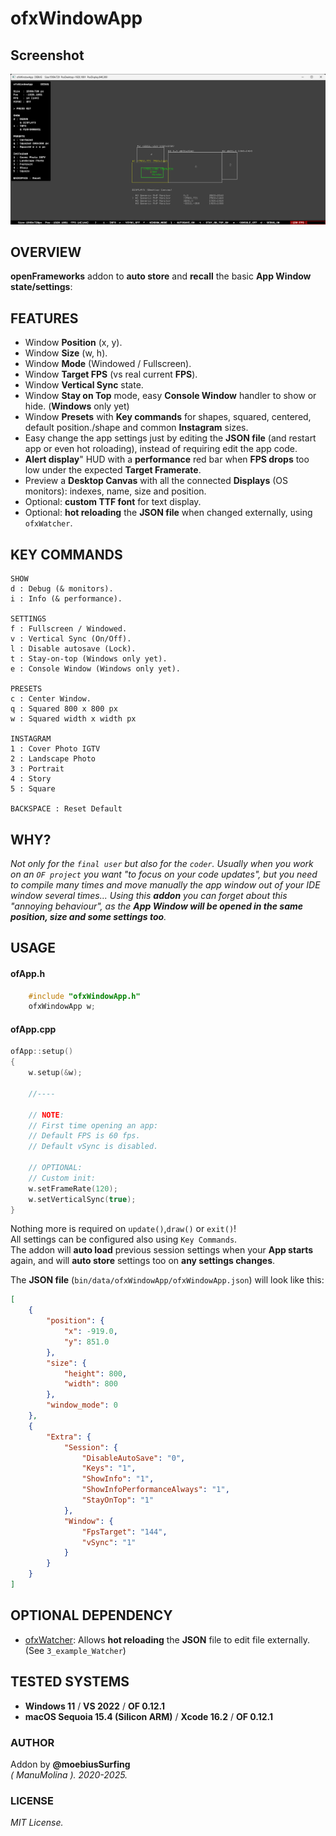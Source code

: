 # ofxWindowApp

## Screenshot
![screenshot](Capture.png)

## OVERVIEW
**openFrameworks** addon to **auto store** and **recall** the basic **App Window state/settings**:

## FEATURES
* Window **Position** (x, y). 
* Window **Size** (w, h). 
* Window **Mode** (Windowed / Fullscreen).
* Window **Target FPS** (vs real current **FPS**).
* Window **Vertical Sync** state. 
* Window **Stay on Top** mode, easy **Console Window** handler to show or hide. (**Windows** only yet)
* Window **Presets** with **Key commands** for shapes, squared, centered, default position./shape and common **Instagram** sizes.
* Easy change the app settings just by editing the **JSON file** (and restart app or even hot roloading), instead of requiring edit the app code.
* **Alert display**" HUD with a **performance** red bar when **FPS drops** too low under the expected **Target Framerate**.
* Preview a **Desktop Canvas** with all the connected **Displays** (OS monitors): indexes, name, size and position.
* Optional: **custom TTF font** for text display.
* Optional: **hot reloading** the **JSON file** when changed externally, using `ofxWatcher`.

## KEY COMMANDS
```
SHOW
d : Debug (& monitors).  
i : Info (& performance).  

SETTINGS
f : Fullscreen / Windowed.  
v : Vertical Sync (On/Off).  
l : Disable autosave (Lock).
t : Stay-on-top (Windows only yet). 
e : Console Window (Windows only yet).

PRESETS
c : Center Window.  
q : Squared 800 x 800 px
w : Squared width x width px

INSTAGRAM
1 : Cover Photo IGTV
2 : Landscape Photo
3 : Portrait
4 : Story
5 : Square

BACKSPACE : Reset Default
```

## WHY?
_Not only for the `final user` but also for the `coder`. Usually when you work on an `OF project` you want "to focus on your code updates", but you need to compile many times and move manually the app window out of your IDE window several times... Using this **addon** you can forget about this "annoying behaviour", as the **App Window will be opened in the same position, size and some settings too**._  

## USAGE

#### ofApp.h
```.c++
    #include "ofxWindowApp.h"
    ofxWindowApp w;
```

#### ofApp.cpp

```.cpp 
ofApp::setup()
{
    w.setup(&w);

    //----

    // NOTE:
    // First time opening an app:
    // Default FPS is 60 fps.
    // Default vSync is disabled.

    // OPTIONAL: 
    // Custom init:
    w.setFrameRate(120);
    w.setVerticalSync(true);
}
```
Nothing more is required on `update()`,`draw()` or `exit()`!  
All settings can be configured also using `Key Commands`.  
The addon will **auto load** previous session settings when your **App starts** again, and will **auto store** settings too on **any settings changes**.  

The **JSON file** (`bin/data/ofxWindowApp/ofxWindowApp.json`) will look like this:  
```.json
[
    {
        "position": {
            "x": -919.0,
            "y": 851.0
        },
        "size": {
            "height": 800,
            "width": 800
        },
        "window_mode": 0
    },
    {
        "Extra": {
            "Session": {
                "DisableAutoSave": "0",
                "Keys": "1",
                "ShowInfo": "1",
                "ShowInfoPerformanceAlways": "1",
                "StayOnTop": "1"
            },
            "Window": {
                "FpsTarget": "144",
                "vSync": "1"
            }
        }
    }
]
```

## OPTIONAL DEPENDENCY
- [ofxWatcher](https://github.com/nariakiiwatani/ofxWatcher): Allows **hot reloading** the **JSON** file to edit file externally. (See `3_example_Watcher`)

## TESTED SYSTEMS
- **Windows 11** / **VS 2022** / **OF 0.12.1**
- **macOS Sequoia 15.4 (Silicon ARM)** / **Xcode 16.2** / **OF 0.12.1**

### AUTHOR
Addon by **@moebiusSurfing**  
*( ManuMolina ). 2020-2025.*

### LICENSE
*MIT License.*